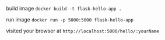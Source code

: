 build image
`docker build -t flask-hello-app .`

run image
`docker run -p 5000:5000 flask-hello-app`

visited your browser at
`http://localhost:5000/hello/:yourName`